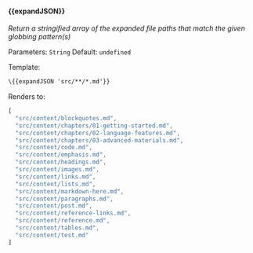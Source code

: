 #### \{{expandJSON}}
_Return a stringified array of the expanded file paths that match the given globbing pattern(s)_

Parameters: `String`
Default: `undefined`

Template:

```html
\{{expandJSON 'src/**/*.md'}}
```

Renders to:

```javascript
[
  "src/content/blockquotes.md",
  "src/content/chapters/01-getting-started.md",
  "src/content/chapters/02-language-features.md",
  "src/content/chapters/03-advanced-materials.md",
  "src/content/code.md",
  "src/content/emphasis.md",
  "src/content/headings.md",
  "src/content/images.md",
  "src/content/links.md",
  "src/content/lists.md",
  "src/content/markdown-here.md",
  "src/content/paragraphs.md",
  "src/content/post.md",
  "src/content/reference-links.md",
  "src/content/reference.md",
  "src/content/tables.md",
  "src/content/test.md"
]
```
